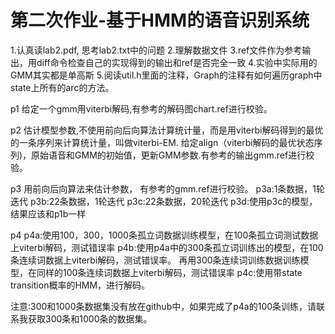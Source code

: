 # 第二次作业-基于HMM的语音识别系统

1.认真读lab2.pdf, 思考lab2.txt中的问题
2.理解数据文件
3.ref文件作为参考输出，用diff命令检查自己的实现得到的输出和ref是否完全一致
4.实验中实际用的GMM其实都是单高斯
5.阅读util.h里面的注释，Graph的注释有如何遍历graph中state上所有的arc的方法。

p1 给定一个gmm用viterbi解码,有参考的解码图chart.ref进行校验。

p2 估计模型参数,不使用前向后向算法计算统计量，而是用viterbi解码得到的最优的一条序列来计算统计量，叫做viterbi-EM. 给定align（viterbi解码的最优状态序列)，原始语音和GMM的初始值，更新GMM参数.有参考的输出gmm.ref进行校验。

p3 用前向后向算法来估计参数， 有参考的gmm.ref进行校验。 
p3a:1条数据，1轮迭代
p3b:22条数据，1轮迭代
p3c:22条数据，20轮迭代
p3d:使用p3c的模型，结果应该和p1b一样

p4
p4a:使用100，300，1000条孤立词数据训练模型，在100条孤立词测试数据上viterbi解码，测试错误率
p4b:使用p4a中的300条孤立词训练出的模型，在100条连续词数据上viterbi解码，测试错误率。 再用300条连续词训练数据训练模型，在同样的100条连续词数据上viterbi解码，测试错误率
p4c:使用带state transition概率的HMM，进行解码。

注意:300和1000条数据集没有放在github中，如果完成了p4a的100条训练，请联系我获取300条和1000条的数据集。
